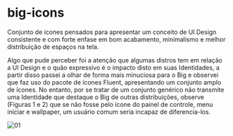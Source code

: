 # big-icons
Conjunto de ícones pensados para apresentar um conceito de UI Design consistente e com forte enfase em bom acabamento, minimalismo  e melhor distribuição de espaços na tela.

Algo que pude perceber foi a atenção que algumas distros tem em relação a UI Design e o quão expressivo é o impacto disto em suas Identidades, a partir disso passei a olhar de forma mais minuciosa para o Big e observei que faz uso do pacote de ícones Fluent, apresentando um conjunto amplo de ícones. No entanto, por se tratar de um conjunto genérico não transmite uma Identidade que destaque o Big de outras distribuições, observe (Figuras 1 e 2) que se não fosse pelo ícone do painel de controle, menu iniciar e wallpaper, um usuário comum seria incapaz de diferencia-los.

![01](https://user-images.githubusercontent.com/6098501/178166981-d42a3f77-810d-4cb0-8a9f-ea935d52bc38.jpeg)
